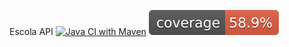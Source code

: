 Escola API
[![Java CI with Maven](https://github.com/thianolima/escola/actions/workflows/githubactions.yml/badge.svg)](https://github.com/thianolima/escola/actions/workflows/githubactions.yml) [![Coverage](.github/badges/jacoco.svg)](https://github.com/thianolima/escola/actions/workflows/githubactions.yml)

